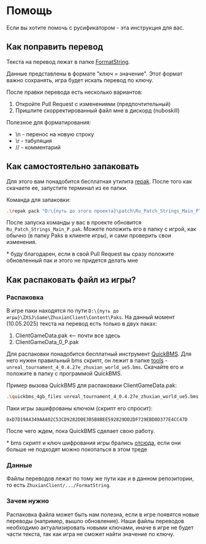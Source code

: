 # Помощь

Если вы хотите помочь с русификатором - эта инструкция для вас.

## Как поправить перевод

Текста на перевод лежат в папке [FormatString](../patch/Ru_Patch_Strings_Main_P/ZhuxianClient/gamedata/client/FormatString). 

Данные представлены в формате "ключ = значение". Этот формат важно сохранять, игра будет искать перевод по ключу.

После правки перевода есть несколько вариантов:
1. Откройте Pull Request с изменениями (предпочтительный)
2. Пришлите скорректированный файл мне в дискорд (nuboskill)

Полезное для форматирования:
- \n - перенос на новую строку
- \r - табуляция
- // - комментарий

## Как самостоятельно запаковать

Для этого вам понадобится бесплатная утилита [repak](https://github.com/trumank/repak).
После того как скачаете ее, запустите терминал из ее папки.

Команда для запаковки:
```bash
.\repak pack "D:\{путь до этого проекта}\patch\Ru_Patch_Strings_Main_P"
```

После запуска команды у вас в проекте обновится `Ru_Patch_Strings_Main_P.pak`.
Можете положить его в папку с игрой, как обычно (в папку Paks в клиенте игры), и сами проверить свои изменения.

\* буду благодарен, если в свой Pull Request вы сразу положите обновленный пак и этого не придется делать мне

## Как распаковать файл из игры?

### Распаковка

В игре паки находятся по пути `D:\{путь до игры}\ZXSJ\Game\ZhuxianClient\Content\Paks`.
На данный момент (10.05.2025) текста на перевод есть только в двух паках:
1. ClientGameData.pak <-- почти все здесь
2. ClientGameData_0_P.pak

Для распаковки понадобится бесплатный инструмент [QuickBMS](https://aluigi.altervista.org/quickbms.htm).
Для него нужен правильный bms скрипт, он лежит в папке [tools](../tools) - `unreal_tournament_4_0.4.27e_zhuxian_world_ue5.bms`. Скачайте его и положите в папку с программой QuickBMS.

Пример вызова QuickBMS для распаковаки ClientGameData.pak:
```bash
.\quickbms_4gb_files unreal_tournament_4_0.4.27e_zhuxian_world_ue5.bms "D:\{путь до игры}\ZXSJ\Game\ZhuxianClient\Content\Paks\ClientGameData.pak" "D:\{куда распаковать}\ClientGameData"
```

Паки игры зашифрованы ключом (скрипт его спросит): 
```
0xD7D19A4349AAA02C53CD9282D0E3B5B8BEE592829DD2DF729EBD0D377E4CC47D
```

После чего ждем, пока QuickBMS сделает свою работу.

\* bms скрипт и ключ шифрования игры брались [отсюда](https://cs.rin.ru/forum/viewtopic.php?f=10&t=100672), если они больше не подходят можно покопаться в этом треде

### Данные

Файлы переводов лежат по тому же пути как и в данном репозитории, то есть `ZhuxianClient/.../FormatString`.

### Зачем нужно

Распаковка файла может быть нам полезна, если в игре появятся новые переводы (например, вышло обновление). 
Наши файлы переводов необходимо актуализировать новыми ключами, иначе в игре не будет части текста, 
так как игра не сможет найти значение по ключу.
